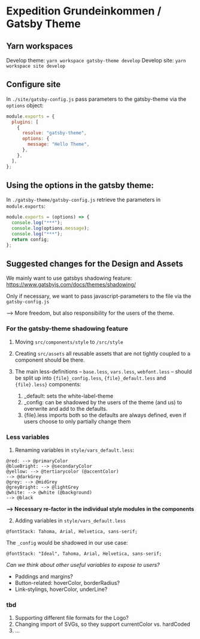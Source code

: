 # Expedition Grundeinkommen / Gatsby Theme

## Yarn workspaces

Develop theme: `yarn workspace gatsby-theme develop`
Develop site: `yarn workspace site develop`

## Configure site

In `./site/gatsby-config.js` pass parameters to the gatsby-theme via the `options` object:

```js
module.exports = {
  plugins: [
    {
      resolve: "gatsby-theme",
      options: {
        message: "Hello Theme",
      },
    },
  ],
};
```

## Using the options in the gatsby theme:

In `./gatsby-theme/gatsby-config.js` retrieve the parameters in `module.exports`:

```js
module.exports = (options) => {
  console.log("***");
  console.log(options.message);
  console.log("***");
  return config;
};
```

## Suggested changes for the Design and Assets

We mainly want to use gatsbys shadowing feature:
https://www.gatsbyjs.com/docs/themes/shadowing/

Only if necessary, we want to pass javascript-parameters to the file via the `gatsby-config.js`

--> More freedom, but also responsibility for the users of the theme.

### For the gatsby-theme shadowing feature

1. Moving `src/components/style` to `/src/style`
2. Creating `src/assets` all reusable assets that are not tightly coupled to a component should be there.
3. The main less-definitions – `base.less`, `vars.less`, `webfont.less` – should be split up into `{file}_config.less`, `{file}_default.less` and `{file}.less}` components:

   1. \_default: sets the white-label-theme
   2. \_config: can be shadowed by the users of the theme (and us) to overwrite and add to the defaults.
   3. {file}.less imports both so the defaults are always defined, even if users choose to only partially change them

### Less variables

1. Renaming variables in `style/vars_default.less`:

```less
@red: --> @primaryColor
@blueBright: --> @secondaryColor
@yellow: --> @tertiarycolor (@accentColor)
--> @darkGrey
@grey: --> @midGrey
@greyBright: --> @lightGrey
@white: --> @white (@background)
--> @black
```

**--> Necessary re-factor in the individual style modules in the components**

2. Adding variables in `style/vars_default.less`

```less
@fontStack: Tahoma, Arial, Helvetica, sans-serif;
```

The `_config` would be shadowed in our use case:

```less
@fontStack: "Ideal", Tahoma, Arial, Helvetica, sans-serif;
```

_Can we think about other useful variables to expose to users?_

- Paddings and margins?
- Button-related: hoverColor, borderRadius?
- Link-stylings, hoverColor, underLine?

### tbd

1. Supporting different file formats for the Logo?
2. Changing import of SVGs, so they support currentColor vs. hardCoded
3. …
